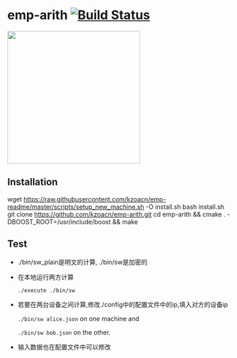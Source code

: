 # emp-arith [![Build Status](https://kzoacn.visualstudio.com/emp-arith/_apis/build/status/kzoacn.emp-arith?branchName=master)](https://kzoacn.visualstudio.com/emp-arith/_build/latest?definitionId=1&branchName=master)

<img src="https://raw.githubusercontent.com/emp-toolkit/emp-readme/master/art/logo-full.jpg" width=300px/>

## Installation

   wget https://raw.githubusercontent.com/kzoacn/emp-readme/master/scripts/setup_new_machine.sh -O install.sh
   bash install.sh
   git clone https://github.com/kzoacn/emp-arith.git
   cd emp-arith && cmake . -DBOOST_ROOT=/usr/include/boost && make 

## Test

* ./bin/sw_plain是明文的计算, ./bin/sw是加密的

* 在本地运行两方计算

   `./execute ./bin/sw`
* 若要在两台设备之间计算,修改./config中的配置文件中的ip,填入对方的设备ip

  `./bin/sw alice.json` on one machine and 
  
  `./bin/sw bob.json` on the other.
  
* 输入数据也在配置文件中可以修改
